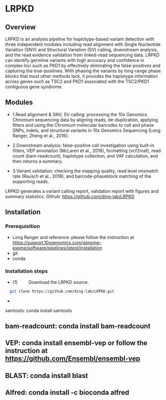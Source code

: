 # LRPKD

## Overview

LRPKD is an analysis pipeline for haplotype-based variant detection with three independent modules including read alignment with Single Nucleotide Variation (SNV) and Structural Variation (SV) calling, downstream analysis, and the read evidence validation from linked-read sequencing data. LRPKD can identify germline variants with high accuracy and confidence in complex loci such as PKD1 by effectively eliminating the false-positives and capturing the true-positives. With phasing the variants by long-range phase blocks that most other methods lack, it provides the haplotype information across genes such as TSC2 and PKD1 associated with the TSC2/PKD1 contiguous gene syndrome.

## Modules

* 1.Read alignment & SNV, SV calling: processing the 10x Genomics Chromium sequencing data by aligning reads, de-duplication, applying filters and using the Chromium molecular barcodes to call and phase SNPs, indels, and structural variants in 10x Genomics Sequencing (Long Ranger, Zheng et al., 2016).

* 2.Downstream analysis: false-positive call investigation using built-in filters, VEP annotation (McLaren et al., 2016), formatting (vcf2maf), read count (bam-readcount), haplotype collection, and VAF calculation, and then returns a summary. 

* 3.Variant validation: checking the mapping quality, read level mismatch rate (Rausch et al., 2018), and barcode-phaseblock matching of the supporting reads.

LRPKD generates a variant calling report, validation report with figures and summary statistics. Github: https://github.com/ding-lab/LRPKD

## Installation

### Prerequisition
* Long Ranger and reference: please follow the instruction at https://support.10xgenomics.com/genome-exome/software/pipelines/latest/installation
* git
* conda

### Installation steps
* (1) &nbsp; &nbsp; &nbsp; &nbsp; Download the LRPKD source.
```sh
  git clone https://github.com/ding-lab/LRPKD.git
```
* 



samtools: conda install samtools
## bam-readcount: conda install bam-readcount
## VEP: conda install ensembl-vep or follow the instruction at https://github.com/Ensembl/ensembl-vep
## BLAST: conda install blast
## Alfred: conda install -c bioconda alfred









